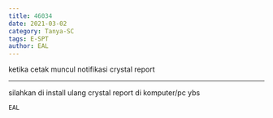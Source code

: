 ```yaml
---
title: 46034
date: 2021-03-02
category: Tanya-SC
tags: E-SPT
author: EAL
---
```


ketika cetak muncul notifikasi crystal report

---

silahkan di install ulang crystal report di komputer/pc ybs

`EAL`
